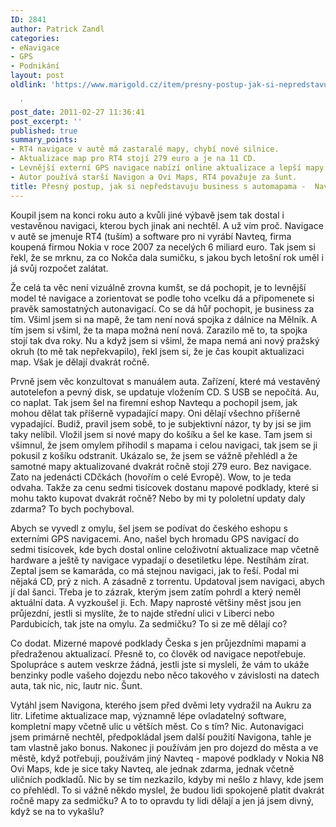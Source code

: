 ```yaml
---
ID: 2841
author: Patrick Zandl
categories:
- eNavigace
- GPS
- Podnikání
layout: post
oldlink: 'https://www.marigold.cz/item/presny-postup-jak-si-nepredstavuju-business-s-automapama-navteq-nic-podstatneho-ke-cteni

  '
post_date: 2011-02-27 11:36:41
post_excerpt: ''
published: true
summary_points:
- RT4 navigace v autě má zastaralé mapy, chybí nové silnice.
- Aktualizace map pro RT4 stojí 279 euro a je na 11 CD.
- Levnější externí GPS navigace nabízí online aktualizace a lepší mapy.
- Autor používá starší Navigon a Ovi Maps, RT4 považuje za šunt.
title: Přesný postup, jak si nepředstavuju business s automapama -  Navteq (nic podstatného ke čtení)
---
```


Koupil jsem na konci roku auto a kvůli jiné výbavě jsem tak dostal i vestavěnou navigaci, kterou bych jinak ani nechtěl. A už vím proč. Navigace v autě se jmenuje RT4 (tuším) a software pro ni vyrábí Navteq, firma koupená firmou Nokia v roce 2007 za necelých 6 miliard euro. Tak jsem si řekl, že se mrknu, za co Nokča dala sumičku, s jakou bych letošní rok uměl i já svůj rozpočet zalátat. 

Že celá ta věc není vizuálně zrovna kumšt, se dá pochopit, je to levnější model té navigace a zorientovat se podle toho vcelku dá a připomenete si pravěk samostatných autonavigací. Co se dá hůř pochopit, je business za tím. Všiml jsem si na mapě, že tam není nová spojka z dálnice na Mělník. A tím jsem si všiml, že ta mapa možná není nová. Zarazilo mě to, ta spojka stojí tak dva roky. Nu a když jsem si všiml, že mapa nemá ani nový pražský okruh (to mě tak nepřekvapilo), řekl jsem si, že je čas koupit aktualizaci map. Však je dělají dvakrát ročně. 

Prvně jsem věc konzultovat s manuálem auta. Zařízení, které má vestavěný autotelefon a pevný disk, se updatuje vložením CD. S USB se nepočítá. Au, co naplat. Tak jsem šel na firemní eshop Navtequ a pochopil jsem, jak mohou dělat tak příšerně vypadající mapy. Oni dělají všechno příšerně vypadající. Budiž, pravil jsem sobě, to je subjektivní názor, ty by jsi se jim taky nelíbil. Vložil jsem si nové mapy do košíku a šel ke kase. Tam jsem si všimnul, že jsem omylem přihodil s mapama i celou navigaci, tak jsem se ji pokusil z košíku odstranit. Ukázalo se, že jsem se vážně přehlédl a že samotné mapy aktualizované dvakrát ročně stojí 279 euro. Bez navigace.  Zato na jedenácti CDčkách (hovořím o celé Evropě). Wow, to je teda odvaha. Takže za cenu sedmi tisícovek dostanu mapové podklady, které si mohu takto kupovat dvakrát ročně? Nebo by mi ty pololetní updaty daly zdarma? To bych pochyboval. 

Abych se vyvedl z omylu, šel jsem se podívat do českého eshopu s externími GPS navigacemi. Ano, našel bych hromadu GPS navigací do sedmi tisícovek, kde bych dostal online celoživotní aktualizace map včetně hardware a ještě ty navigace vypadají o desetiletku lépe. Nestíhám zírat. 
Zeptal jsem se kamaráda, co má stejnou navigaci, jak to řeší. Podal mi nějaká CD, prý z nich. A zásadně z torrentu. Updatoval jsem navigaci, abych jí dal šanci. Třeba je to zázrak, kterým jsem zatím pohrdl a který neměl aktuální data. A vyzkoušel ji. Ech. Mapy naprosté většiny měst jsou jen průjezdní, jestli si myslíte, že to najde střední ulici v Liberci nebo Pardubicích, tak jste na omylu. Za sedmičku? To si ze mě dělají co?

Co dodat. Mizerné mapové podklady Česka s jen průjezdními mapami a předraženou aktualizací. Přesně to, co člověk od navigace nepotřebuje. Spolupráce s autem veskrze žádná, jestli jste si mysleli, že vám to ukáže benzinky podle vašeho dojezdu nebo něco takového v závislosti na datech auta, tak nic, nic, lautr nic. Šunt. 

Vytáhl jsem Navigona, kterého jsem před dvěmi lety vydražil na Aukru za litr. Lifetime aktualizace map, významně lépe ovladatelný software, kompletní mapy včetně ulic u větších měst. 
Co s tím? Nic. Autonavigaci jsem primárně nechtěl, předpokládal jsem další použití Navigona, tahle je tam vlastně jako bonus. Nakonec ji používám jen pro dojezd do města a ve městě, když potřebuji, používám jiný Navteq - mapové podklady v Nokia N8 Ovi Maps, kde je sice taky Navteq, ale jednak zdarma, jednak včetně uličních podkladů. Nic by se tím nezkazilo, kdyby mi nešlo z hlavy, kde jsem co přehlédl. To si vážně někdo myslel, že budou lidi spokojeně platit dvakrát ročně mapy za sedmičku? A to to opravdu ty lidi dělají a jen já jsem divný, když se na to vykašlu?